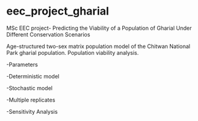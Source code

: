 # eec_project_gharial
MSc EEC project- Predicting the Viability of a Population of Gharial Under Different Conservation Scenarios

Age-structured two-sex matrix population model of the Chitwan National Park gharial population.
Population viability analysis.

-Parameters

-Deterministic model

-Stochastic model

-Multiple replicates

-Sensitivity Analysis
